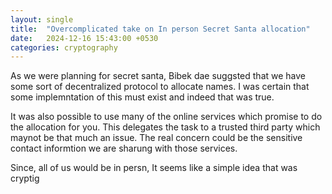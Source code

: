 ```yaml
---
layout: single
title:  "Overcomplicated take on In person Secret Santa allocation"
date:   2024-12-16 15:43:00 +0530
categories: cryptography
---
```


As we were planning for secret santa, Bibek dae suggsted that we have some sort of decentralized protocol to allocate names.
I was certain that some implemntation of this must exist and indeed that was true. 
<!-- Add some here -->

It was also possible to use many of the online services which promise to do the allocation for you. This delegates the task to a trusted third party which maynot be that much an issue. The real concern could be the sensitive contact informtion we are sharung with those services.

Since, all of us would be in persn, It seems like a simple idea that was cryptig
